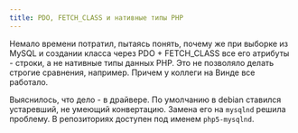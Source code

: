 ```yaml
---
title: PDO, FETCH_CLASS и нативные типы PHP
---
```


Немало  времени потратил,  пытаясь понять,  почему же  при выборке  из MySQL  и
создании  класса через  PDO  + FETCH_CLASS  все  его атрибуты  -  строки, а  не
нативные типы данных PHP. Это  не позволяло делать строгие сравнения, например.
Причем у коллеги на Винде все работало.

Выяснилось, что дело  - в драйвере. По умолчанию в  debian ставился устаревший,
не умеющий конвертацию. Замена его на `mysqlnd` решила проблему. В репозиториях
доступен под именем `php5-mysqlnd`.
